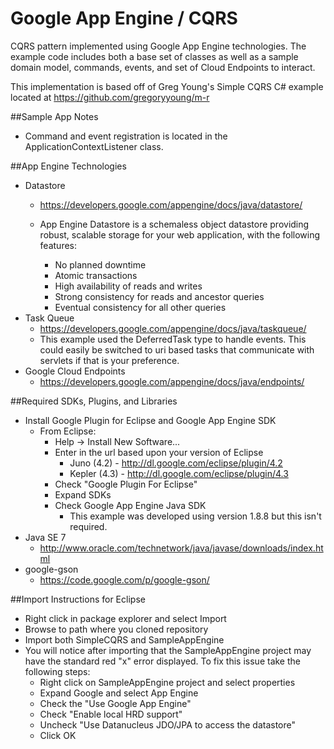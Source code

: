 Google App Engine / CQRS
=========================

CQRS pattern implemented using Google App Engine technologies. The example code includes both a base set of classes as well as a sample domain model, commands, events, and set of Cloud Endpoints to interact.

This implementation is based off of Greg Young's Simple CQRS C# example
located at https://github.com/gregoryyoung/m-r

##Sample App Notes
- Command and event registration is located in the ApplicationContextListener class.

##App Engine Technologies
- Datastore
	* https://developers.google.com/appengine/docs/java/datastore/
	* App Engine Datastore is a schemaless object datastore providing
	  robust, scalable storage for your web application, with the
	  following features:

		* No planned downtime
		* Atomic transactions
		* High availability of reads and writes
		* Strong consistency for reads and ancestor queries
		* Eventual consistency for all other queries
- Task Queue
	* https://developers.google.com/appengine/docs/java/taskqueue/
	* This example used the DeferredTask type to handle events. This could easily be switched to uri based tasks that communicate with servlets if that is your preference.
- Google Cloud Endpoints
	* https://developers.google.com/appengine/docs/java/endpoints/


##Required SDKs, Plugins, and Libraries
- Install Google Plugin for Eclipse and Google App Engine SDK
	* From Eclipse:
		* Help -> Install New Software...
		* Enter in the url based upon your version of Eclipse
			* Juno (4.2) - http://dl.google.com/eclipse/plugin/4.2
			* Kepler (4.3) - http://dl.google.com/eclipse/plugin/4.3
		* Check "Google Plugin For Eclipse"
		* Expand SDKs
		* Check Google App Engine Java SDK
			* This example was developed using version 1.8.8 but this isn't required.
- Java SE 7
	* http://www.oracle.com/technetwork/java/javase/downloads/index.html
- google-gson
	* https://code.google.com/p/google-gson/

##Import Instructions for Eclipse
- Right click in package explorer and select Import
- Browse to path where you cloned repository
- Import both SimpleCQRS and SampleAppEngine
- You will notice after importing that the SampleAppEngine project may have the standard red "x" error displayed. To fix this issue take the following steps:
	* Right click on SampleAppEngine project and select properties
	* Expand Google and select App Engine
	* Check the "Use Google App Engine"
	* Check "Enable local HRD support"
	* Uncheck "Use Datanucleus JDO/JPA to access the datastore"
	* Click OK
